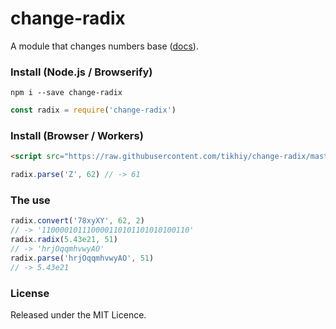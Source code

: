 # change-radix

A module that changes numbers base ([docs](https://tikhiy.github.io/change-radix/)).

### Install (Node.js / Browserify)

`npm i --save change-radix`

```javascript
const radix = require('change-radix')
```

### Install (Browser / Workers)

```html
<script src="https://raw.githubusercontent.com/tikhiy/change-radix/master/dist/index.min.js"></script>
```

```javascript
radix.parse('Z', 62) // -> 61
```

### The use

```javascript
radix.convert('78xyXY', 62, 2)
// -> '110000101110000110101101010100110'
radix.radix(5.43e21, 51)
// -> 'hrjOqqmhvwyAO'
radix.parse('hrjOqqmhvwyAO', 51)
// -> 5.43e21
```

### License

Released under the MIT Licence.
